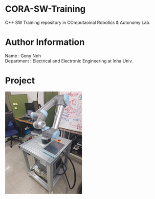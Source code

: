 # CORA-SW-Training
C++ SW Training repository in COmputaoinal Robotics & Autonomy Lab.

# Author Information
Name : Gony Noh  
Department : Electrical and Electronic Engineering at Inha Univ. 

# Project
<img 
  src="./UR5.jpg"
  width="50%"
/>

